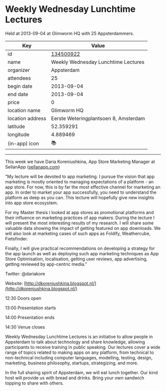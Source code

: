 # Weekly Wednesday Lunchtime Lectures
Held at 2013-09-04 at Glimworm HQ with 25 Appsterdammers.
        
|Key|Value
|---|---|
|id|[134500922](https://www.meetup.com/appsterdam/events/134500922/)|
|name|Weekly Wednesday Lunchtime Lectures|
|organizer|Appsterdam|
|attendees|25|
|begin date|2013-09-04|
|end date|2013-09-04|
|price|0|
|location name|Glimworm HQ|
|location address|Eerste Weteringplantsoen 8, Amsterdam|
|latitude|52.359291|
|longitude|4.889469|
|(in-app) icon|📚|

---

This week we have Daria Koreniushkina, App Store Marketing Manager at SellanApp ([sellanapp.com](http://sellanapp.com))

"My lecture will be devoted to app marketing. I pursue the vision that app marketing is mostly oriented to managing expectations of a platform - an app store. For now, this is by far the most effective channel for marketing an app. In order to market your app successfully, you need to understand the platform as deep as you can. This lecture will hopefully give new insights into app store ecosystem.

For my Master thesis I looked at app stores as promotional platforms and their influence on marketing practices of app makers. During the lecture I will present the most interesting results of my research. I will share some valuable data showing the impact of getting featured on app downloads. We will also look at marketing cases of such apps as Foldify, Weathercube, Fietsfinder.

Finally, I will give practical recommendations on developing a strategy for the app launch as well as deploying such app marketing techniques as App Store Optimisation, localisation, getting user reviews, app advertising, getting reviewed by app-centric media."  

Twitter: @dariakore

Website: [http://dkoreniushkina.blogspot.nl/](http://dkoreniushkina.blogspot.nl/)

12:30 Doors open

13:00 Presentation starts

14:00 Presentation ends

14:30 Venue closes

Weekly Wednesday Lunchtime Lectures is an initiative to allow people in Appsterdam to talk about technology and share knowledge, allowing participants to receive training in public speaking. Our lectures cover a wide range of topics related to making apps on any platform, from technical to non-technical including computer languages, modelling, testing, design, marketing, business philosophy, startups, strategizing, and more.

In the full sharing spirit of Appsterdam, we will eat lunch together. Our kind host will provide us with bread and drinks. Bring your own sandwich topping to share with others.


